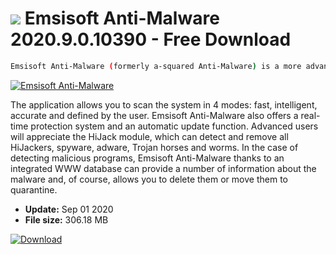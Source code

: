 # ![](https://cdn.softexe.net/static/icon/win.gif) Emsisoft Anti-Malware 2020.9.0.10390 - Free Download

```sh
Emsisoft Anti-Malware (formerly a-squared Anti-Malware) is a more advanced version of a-squared Free (a Free) program designed to search and delete Trojan horses, dialers, adware and spyware components, worms and other malicious software.
```
[![Emsisoft Anti-Malware](https://gallery.dpcdn.pl/imgc/Tools/322/g_-_420x350_1.5_-_x20140619134500_0.png)](https://softexe.net/win/security-privacy/antivirus/emsisoft-anti-malware:hdac.html)

The application allows you to scan the system in 4 modes: fast, intelligent, accurate and defined by the user. Emsisoft Anti-Malware also offers a real-time protection system and an automatic update function. Advanced users will appreciate the HiJack module, which can detect and remove all HiJackers, spyware, adware, Trojan horses and worms. In the case of detecting malicious programs, Emsisoft Anti-Malware thanks to an integrated WWW database can provide a number of information about the malware and, of course, allows you to delete them or move them to quarantine.


- **Update:** Sep 01 2020
- **File size:** 306.18 MB

[![Download](https://cdn.softexe.net/static/img/download.png)](https://softexe.net/win/security-privacy/antivirus/emsisoft-anti-malware:hdac.html)

